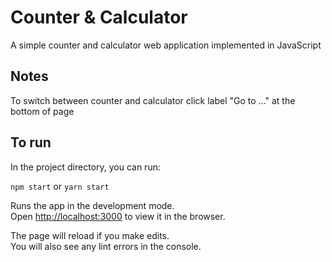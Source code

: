 # Counter & Calculator

A simple counter and calculator web application implemented in JavaScript 

## Notes
To switch between counter and calculator click label "Go to ..." at the bottom of page
## To run

In the project directory, you can run:

`npm start` or `yarn start`

Runs the app in the development mode.<br>
Open [http://localhost:3000](http://localhost:3000) to view it in the browser.

The page will reload if you make edits.<br>
You will also see any lint errors in the console.
